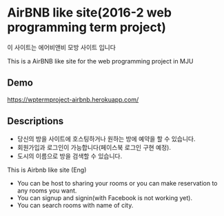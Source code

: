 # AirBNB like site(2016-2 web programming term project)
이 사이트는 에어비앤비 모방 사이트 입니다

This is a AirBNB like site for the web programming project in MJU
## Demo
https://wptermproject-airbnb.herokuapp.com/

## Descriptions

- 당신의 방을 사이트에 호스팅하거나 원하는 방에 예약을 할 수 있습니다.
- 회원가입과 로그인이 가능합니다(페이스북 로그인 구현 예정).
- 도시의 이름으로 방을 검색할 수 있습니다.

This is Airbnb like site (Eng)
- You can be host to sharing your rooms or you can make reservation to any rooms you want.
- You can signup and signin(with Facebook is not working yet).
- You can search rooms with name of city.
